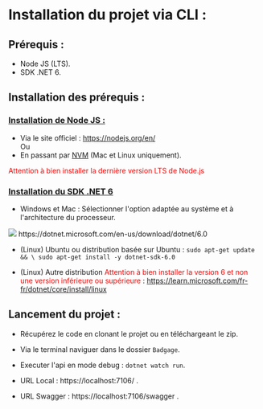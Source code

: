 Installation du projet via CLI :
=============

## Prérequis :
- Node JS (LTS).
- SDK .NET 6.

## Installation des prérequis :

### <ins>Installation de Node JS :</ins>
- Via le site officiel : https://nodejs.org/en/ <br>
Ou
- En passant par [NVM](https://github.com/nvm-sh/nvm) (Mac et Linux uniquement).

<span style="color:red"> Attention à bien installer la dernière version LTS de Node.js </span>

### <ins>Installation du SDK .NET 6</ins>

- Windows et Mac : Sélectionner l'option adaptée au système et à l'architecture du processeur.
<img src="https://raw.githubusercontent.com/huhulacolle/Badgage/doc/installation/Docs/img/dotnet%20download.png">
https://dotnet.microsoft.com/en-us/download/dotnet/6.0

- (Linux) Ubuntu ou distribution basée sur Ubuntu : ```sudo apt-get update && \ sudo apt-get install -y dotnet-sdk-6.0```

- (Linux) Autre distribution <span style="color:red">Attention à bien installer la version 6 et non une version inférieure ou supérieure </span> : https://learn.microsoft.com/fr-fr/dotnet/core/install/linux


## Lancement du projet :
- Récupérez le code en clonant le projet ou en téléchargeant le zip. <br>

- Via le terminal naviguer dans le dossier ```Badgage```.

- Executer l'api en mode debug : ```dotnet watch run```.


- URL Local : https://localhost:7106/ .
- URL Swagger : https://localhost:7106/swagger .